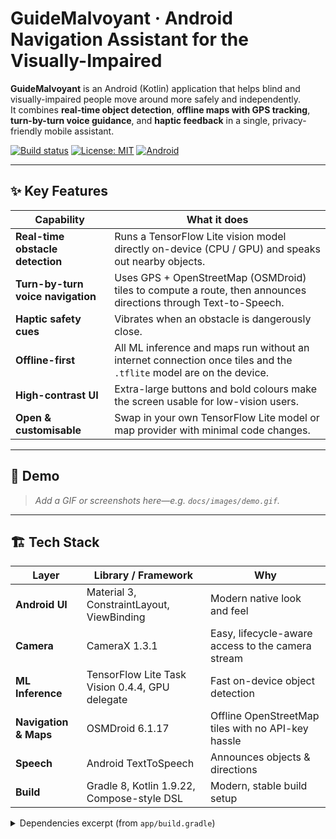 # GuideMalvoyant · Android Navigation Assistant for the Visually-Impaired

**GuideMalvoyant** is an Android (Kotlin) application that helps blind and visually-impaired people move around more safely and independently.  
It combines **real-time object detection**, **offline maps with GPS tracking**, **turn-by-turn voice guidance**, and **haptic feedback** in a single, privacy-friendly mobile assistant.

[![Build status](https://img.shields.io/badge/Gradle-CI-success?style=flat-square&logo=gradle)](#) 
[![License: MIT](https://img.shields.io/badge/License-MIT-green.svg?style=flat-square)](#license) 
[![Android](https://img.shields.io/badge/Android-24%2B-blue?style=flat-square&logo=android)](#requirements)

---

## ✨ Key Features

| Capability | What it does |
|------------|--------------|
| **Real-time obstacle detection** | Runs a TensorFlow Lite vision model directly on-device (CPU / GPU) and speaks out nearby objects. |
| **Turn-by-turn voice navigation** | Uses GPS + OpenStreetMap (OSMDroid) tiles to compute a route, then announces directions through Text-to-Speech. |
| **Haptic safety cues** | Vibrates when an obstacle is dangerously close. |
| **Offline-first** | All ML inference and maps run without an internet connection once tiles and the `.tflite` model are on the device. |
| **High-contrast UI** | Extra-large buttons and bold colours make the screen usable for low-vision users. |
| **Open & customisable** | Swap in your own TensorFlow Lite model or map provider with minimal code changes. |

---

## 📱 Demo

> _Add a GIF or screenshots here—e.g. `docs/images/demo.gif`._

---

## 🏗️ Tech Stack

| Layer | Library / Framework | Why |
|-------|---------------------|-----|
| **Android UI** | Material 3, ConstraintLayout, ViewBinding | Modern native look and feel |
| **Camera** | CameraX 1.3.1 | Easy, lifecycle-aware access to the camera stream |
| **ML Inference** | TensorFlow Lite Task Vision 0.4.4, GPU delegate | Fast on-device object detection |
| **Navigation & Maps** | OSMDroid 6.1.17 | Offline OpenStreetMap tiles with no API-key hassle |
| **Speech** | Android TextToSpeech | Announces objects & directions |
| **Build** | Gradle 8, Kotlin 1.9.22, Compose-style DSL | Modern, stable build setup |

<details>
<summary>Dependencies excerpt (from <code>app/build.gradle</code>)</summary>

```gradle
implementation 'org.tensorflow:tensorflow-lite-task-vision:0.4.4'
implementation 'org.tensorflow:tensorflow-lite-gpu:2.14.0'
implementation 'org.osmdroid:osmdroid-android:6.1.17'
def camerax_version = "1.3.1"
implementation "androidx.camera:camera-view:$camerax_version"
...
compileSdk 34
minSdk 24
targetSdk 34
``` :contentReference[oaicite:0]{index=0}
</details>

---

## 📂 Project Structure (high-level)

